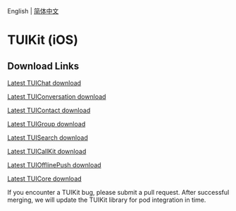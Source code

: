 English | [简体中文](./README_ZH.md)

# TUIKit (iOS)

## Download Links

[Latest TUIChat download](https://im.sdk.cloud.tencent.cn/download/tuikit/6.8.3373/ios/TUIChat.zip)

[Latest TUIConversation download](https://im.sdk.cloud.tencent.cn/download/tuikit/6.8.3373/ios/TUIConversation.zip)

[Latest TUIContact download](https://im.sdk.cloud.tencent.cn/download/tuikit/6.8.3373/ios/TUIContact.zip)

[Latest TUIGroup download](https://im.sdk.cloud.tencent.cn/download/tuikit/6.8.3373/ios/TUIGroup.zip)

[Latest TUISearch download](https://im.sdk.cloud.tencent.cn/download/tuikit/6.8.3373/ios/TUISearch.zip)

[Latest TUICallKit download](https://im.sdk.cloud.tencent.cn/download/tuikit/6.8.3373/ios/TUICallKit.zip)

[Latest TUIOfflinePush download](https://im.sdk.cloud.tencent.cn/download/tuikit/6.8.3373/ios/TUIOfflinePush.zip)

[Latest TUICore download](https://im.sdk.cloud.tencent.cn/download/tuikit/6.8.3373/ios/TUICore.zip)

If you encounter a TUIKit bug, please submit a pull request. After successful merging, we will update the TUIKit library for pod integration in time.
